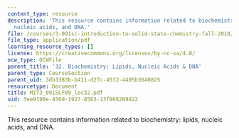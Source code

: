 ```yaml
---
content_type: resource
description: 'This resource contains information related to biochemistry: lipids,
  nucleic acids, and DNA.'
file: /courses/3-091sc-introduction-to-solid-state-chemistry-fall-2010/3ee9190e45691927856313f966209d22_MIT3_091SCF09_lec32.pdf
file_type: application/pdf
learning_resource_types: []
license: https://creativecommons.org/licenses/by-nc-sa/4.0/
ocw_type: OCWFile
parent_title: '32. Biochemistry: Lipids, Nucleic Acids & DNA'
parent_type: CourseSection
parent_uid: 3db3383b-b411-d2fc-45f2-4495b3640825
resourcetype: Document
title: MIT3_091SCF09_lec32.pdf
uid: 3ee9190e-4569-1927-8563-13f966209d22
---
```

This resource contains information related to biochemistry: lipids, nucleic acids, and DNA.